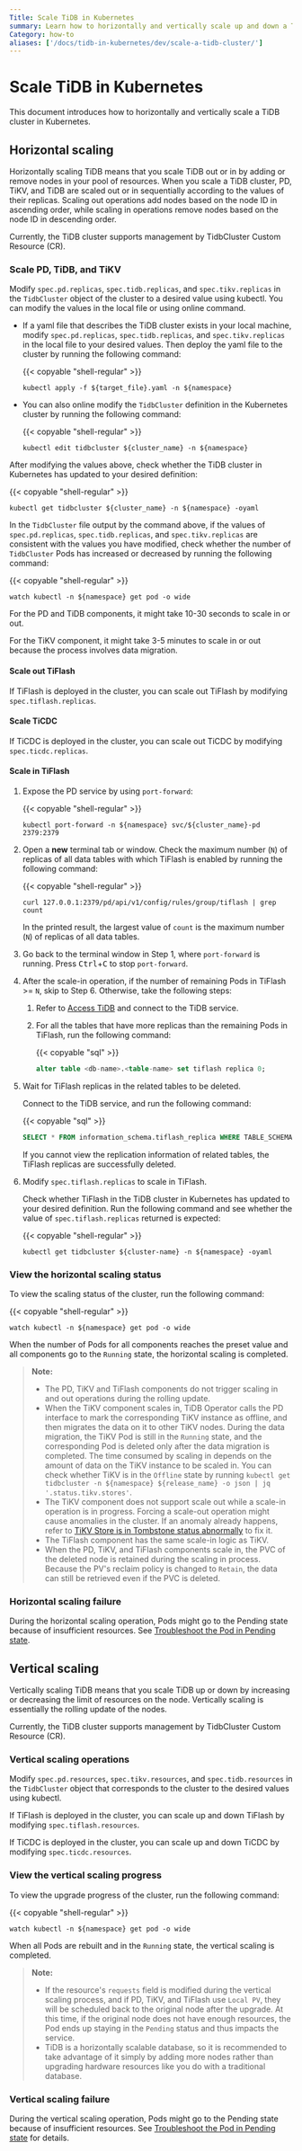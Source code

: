 ```yaml
---
Title: Scale TiDB in Kubernetes
summary: Learn how to horizontally and vertically scale up and down a TiDB cluster in Kubernetes.
Category: how-to
aliases: ['/docs/tidb-in-kubernetes/dev/scale-a-tidb-cluster/']
---
```


# Scale TiDB in Kubernetes

This document introduces how to horizontally and vertically scale a TiDB cluster in Kubernetes.

## Horizontal scaling

Horizontally scaling TiDB means that you scale TiDB out or in by adding or remove nodes in your pool of resources. When you scale a TiDB cluster, PD, TiKV, and TiDB are scaled out or in sequentially according to the values of their replicas. Scaling out operations add nodes based on the node ID in ascending order, while scaling in operations remove nodes based on the node ID in descending order.

Currently, the TiDB cluster supports management by TidbCluster Custom Resource (CR).

### Scale PD, TiDB, and TiKV

Modify `spec.pd.replicas`, `spec.tidb.replicas`, and `spec.tikv.replicas` in the `TidbCluster` object of the cluster to a desired value using kubectl. You can modify the values in the local file or using online command.

- If a yaml file that describes the TiDB cluster exists in your local machine, modify `spec.pd.replicas`, `spec.tidb.replicas`, and `spec.tikv.replicas` in the local file to your desired values. Then deploy the yaml file to the cluster by running the following command:

    {{< copyable "shell-regular" >}}

    ```shell
    kubectl apply -f ${target_file}.yaml -n ${namespace}
    ```

- You can also online modify the `TidbCluster` definition in the Kubernetes cluster by running the following command:

    {{< copyable "shell-regular" >}}

    ```shell
    kubectl edit tidbcluster ${cluster_name} -n ${namespace}
    ```

After modifying the values above, check whether the TiDB cluster in Kubernetes has updated to your desired definition:

{{< copyable "shell-regular" >}}

```shell
kubectl get tidbcluster ${cluster_name} -n ${namespace} -oyaml
```

In the `TidbCluster` file output by the command above, if the values of `spec.pd.replicas`, `spec.tidb.replicas`, and `spec.tikv.replicas` are consistent with the values you have modified, check whether the number of `TidbCluster` Pods has increased or decreased by running the following command:

{{< copyable "shell-regular" >}}

```shell
watch kubectl -n ${namespace} get pod -o wide
```

For the PD and TiDB components, it might take 10-30 seconds to scale in or out.

For the TiKV component, it might take 3-5 minutes to scale in or out because the process involves data migration.

#### Scale out TiFlash

If TiFlash is deployed in the cluster, you can scale out TiFlash by modifying `spec.tiflash.replicas`.

#### Scale TiCDC

If TiCDC is deployed in the cluster, you can scale out TiCDC by modifying `spec.ticdc.replicas`.

#### Scale in TiFlash

1. Expose the PD service by using `port-forward`:

    {{< copyable "shell-regular" >}}

    ```shell
    kubectl port-forward -n ${namespace} svc/${cluster_name}-pd 2379:2379
    ```

2. Open a **new** terminal tab or window. Check the maximum number (`N`) of replicas of all data tables with which TiFlash is enabled by running the following command:

    {{< copyable "shell-regular" >}}

    ```shell
    curl 127.0.0.1:2379/pd/api/v1/config/rules/group/tiflash | grep count
    ```

    In the printed result, the largest value of `count` is the maximum number (`N`) of replicas of all data tables.

3. Go back to the terminal window in Step 1, where `port-forward` is running. Press <kbd>Ctrl</kbd>+<kbd>C</kbd> to stop `port-forward`.

4. After the scale-in operation, if the number of remaining Pods in TiFlash >= `N`, skip to Step 6. Otherwise, take the following steps:

    1. Refer to [Access TiDB](access-tidb.md) and connect to the TiDB service.

    2. For all the tables that have more replicas than the remaining Pods in TiFlash, run the following command:

        {{< copyable "sql" >}}

        ```sql
        alter table <db-name>.<table-name> set tiflash replica 0;
        ```

5. Wait for TiFlash replicas in the related tables to be deleted.

    Connect to the TiDB service, and run the following command:

    {{< copyable "sql" >}}

    ```sql
    SELECT * FROM information_schema.tiflash_replica WHERE TABLE_SCHEMA = '<db_name>' and TABLE_NAME = '<table_name>';
    ```

    If you cannot view the replication information of related tables, the TiFlash replicas are successfully deleted.

6. Modify `spec.tiflash.replicas` to scale in TiFlash.

    Check whether TiFlash in the TiDB cluster in Kubernetes has updated to your desired definition. Run the following command and see whether the value of `spec.tiflash.replicas` returned is expected:

    {{< copyable "shell-regular" >}}

    ```shell
    kubectl get tidbcluster ${cluster-name} -n ${namespace} -oyaml
    ```

### View the horizontal scaling status

To view the scaling status of the cluster, run the following command:

{{< copyable "shell-regular" >}}

```shell
watch kubectl -n ${namespace} get pod -o wide
```

When the number of Pods for all components reaches the preset value and all components go to the `Running` state, the horizontal scaling is completed.

> **Note:**
>
> - The PD, TiKV and TiFlash components do not trigger scaling in and out operations during the rolling update.
> - When the TiKV component scales in, TiDB Operator calls the PD interface to mark the corresponding TiKV instance as offline, and then migrates the data on it to other TiKV nodes. During the data migration, the TiKV Pod is still in the `Running` state, and the corresponding Pod is deleted only after the data migration is completed. The time consumed by scaling in depends on the amount of data on the TiKV instance to be scaled in. You can check whether TiKV is in the `Offline` state by running `kubectl get tidbcluster -n ${namespace} ${release_name} -o json | jq '.status.tikv.stores'`.
> - The TiKV component does not support scale out while a scale-in operation is in progress. Forcing a scale-out operation might cause anomalies in the cluster. If an anomaly already happens, refer to [TiKV Store is in Tombstone status abnormally](troubleshoot.md#tikv-store-is-in-tombstone-status-abnormally) to fix it.
> - The TiFlash component has the same scale-in logic as TiKV.
> - When the PD, TiKV, and TiFlash components scale in, the PVC of the deleted node is retained during the scaling in process. Because the PV's reclaim policy is changed to `Retain`, the data can still be retrieved even if the PVC is deleted.

### Horizontal scaling failure

During the horizontal scaling operation, Pods might go to the Pending state because of insufficient resources. See [Troubleshoot the Pod in Pending state](troubleshoot.md#the-pod-is-in-the-pending-state).

## Vertical scaling

Vertically scaling TiDB means that you scale TiDB up or down by increasing or decreasing the limit of resources on the node. Vertically scaling is essentially the rolling update of the nodes.

Currently, the TiDB cluster supports management by TidbCluster Custom Resource (CR).

### Vertical scaling operations

Modify `spec.pd.resources`, `spec.tikv.resources`, and `spec.tidb.resources` in the `TidbCluster` object that corresponds to the cluster to the desired values using kubectl.

If TiFlash is deployed in the cluster, you can scale up and down TiFlash by modifying `spec.tiflash.resources`.

If TiCDC is deployed in the cluster, you can scale up and down TiCDC by modifying `spec.ticdc.resources`.

### View the vertical scaling progress

To view the upgrade progress of the cluster, run the following command:

{{< copyable "shell-regular" >}}

```shell
watch kubectl -n ${namespace} get pod -o wide
```

When all Pods are rebuilt and in the `Running` state, the vertical scaling is completed.

> **Note:**
>
> - If the resource's `requests` field is modified during the vertical scaling process, and if PD, TiKV, and TiFlash use `Local PV`, they will be scheduled back to the original node after the upgrade. At this time, if the original node does not have enough resources, the Pod ends up staying in the `Pending` status and thus impacts the service.
> - TiDB is a horizontally scalable database, so it is recommended to take advantage of it simply by adding more nodes rather than upgrading hardware resources like you do with a traditional database.

### Vertical scaling failure

During the vertical scaling operation, Pods might go to the Pending state because of insufficient resources. See [Troubleshoot the Pod in Pending state](troubleshoot.md#the-pod-is-in-the-pending-state) for details.
